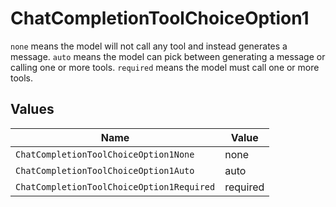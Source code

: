 # ChatCompletionToolChoiceOption1

`none` means the model will not call any tool and instead generates a message. `auto` means the model can pick between generating a message or calling one or more tools. `required` means the model must call one or more tools.



## Values

| Name                                      | Value                                     |
| ----------------------------------------- | ----------------------------------------- |
| `ChatCompletionToolChoiceOption1None`     | none                                      |
| `ChatCompletionToolChoiceOption1Auto`     | auto                                      |
| `ChatCompletionToolChoiceOption1Required` | required                                  |